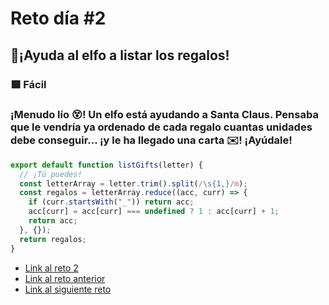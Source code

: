 # Reto día #2

## 🎄¡Ayuda al elfo a listar los regalos!

### 🟩 Fácil

### ¡Menudo lío 😵! Un elfo está ayudando a Santa Claus. Pensaba que le vendría ya ordenado de cada regalo cuantas unidades debe conseguir... ¡y le ha llegado una carta ✉️! ¡Ayúdale!

```js
export default function listGifts(letter) {
  // ¡Tú puedes!
  const letterArray = letter.trim().split(/\s{1,}/m);
  const regalos = letterArray.reduce((acc, curr) => {
    if (curr.startsWith("_")) return acc;
    acc[curr] = acc[curr] === undefined ? 1 : acc[curr] + 1;
    return acc;
  }, {});
  return regalos;
}
```

- [Link al reto 2](https://adventjs.dev/challenges/02)
- [Link al reto anterior](./reto1.md)
- [Link al siguiente reto](./reto3.md)
